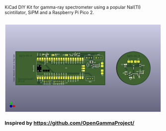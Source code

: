 KiCad DIY Kit for gamma-ray spectrometer using a popular NaI(Tl) scintillator, SiPM and a Raspberry Pi Pico 2.

<p align="center">
  <br>
  <img alt="3d View of the detector board" title="3d View of the detector board" width="500px" src="docs/pcb-3dview-v0.1.0.png">
</p>

### Inspired by https://github.com/OpenGammaProject/
